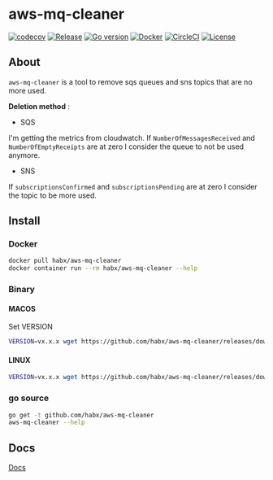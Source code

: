 # aws-mq-cleaner

[![codecov](https://codecov.io/gh/habx/aws-mq-cleaner/branch/dev/graph/badge.svg?token=376464GH1H)](https://codecov.io/gh/habx/aws-mq-cleaner)
[![Release](https://img.shields.io/github/v/release/habx/aws-mq-cleaner)](https://github.com/habx/aws-mq-cleaner/releases/latest)
[![Go version](https://img.shields.io/github/go-mod/go-version/habx/aws-mq-cleaner/dev)](https://golang.org/doc/devel/release.html)
[![Docker](https://img.shields.io/docker/pulls/habx/aws-mq-cleaner)](https://hub.docker.com/r/habx/aws-mq-cleaner)
[![CircleCI](https://img.shields.io/circleci/build/github/habx/aws-mq-cleaner/dev)](https://app.circleci.com/pipelines/github/habx/aws-mq-cleaner)
[![License](https://img.shields.io/github/license/habx/aws-mq-cleaner)](/LICENSE)

## About

`aws-mq-cleaner` is a tool to remove sqs queues and sns topics that are no more used.

**Deletion method** : 

* SQS

I'm getting the metrics from cloudwatch.
If `NumberOfMessagesReceived` and `NumberOfEmptyReceipts` are at zero I consider the queue to not be used anymore.

* SNS

If `subscriptionsConfirmed` and `subscriptionsPending` are at zero I consider the topic to be more used.


## Install

### Docker

```bash
docker pull habx/aws-mq-cleaner
docker container run --rm habx/aws-mq-cleaner --help
```

### Binary

#### MACOS

Set VERSION

```bash
VERSION=vx.x.x wget https://github.com/habx/aws-mq-cleaner/releases/download/${VERSION}/aws-mq-cleaner_darwin_amd64.gz
```

#### LINUX

```bash
VERSION=vx.x.x wget https://github.com/habx/aws-mq-cleaner/releases/download/${VERSION}/aws-mq-cleaner_linux_amd64.gz
```

### go source

```bash
go get -t github.com/habx/aws-mq-cleaner
aws-mq-cleaner --help
```

## Docs

[Docs](docs/aws-mq-cleaner.md)
